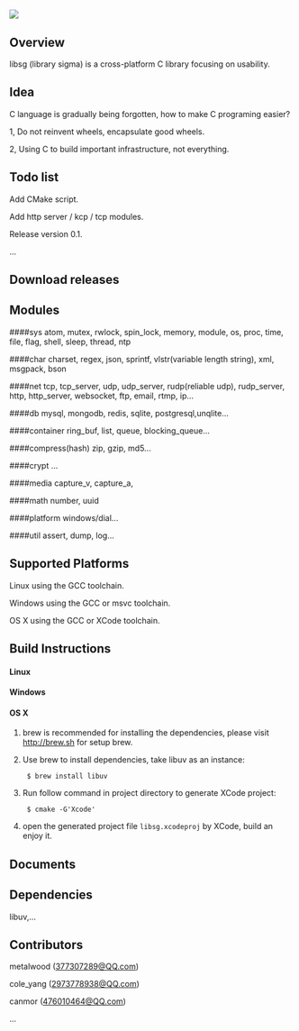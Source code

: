 # ![](logo.png)

## Overview

libsg (library sigma) is a cross-platform C library focusing on usability.

## Idea
C language is gradually being forgotten, how to make C programing easier?

1, Do not reinvent wheels, encapsulate good wheels.

2, Using C to build important infrastructure, not everything.

## Todo list
Add CMake script.

Add http server / kcp / tcp modules.

Release version 0.1.

...

## Download releases

## Modules

####sys
atom, mutex, rwlock, spin_lock, memory, module, os, proc, time, file, flag, shell, sleep, thread, ntp

####char
charset, regex, json, sprintf, vlstr(variable length string), xml, msgpack, bson

####net
tcp, tcp_server, udp, udp_server, rudp(reliable udp), rudp_server, http, http_server, websocket, ftp, email, rtmp, ip...

####db
mysql, mongodb, redis, sqlite, postgresql,unqlite...

####container
ring_buf, list, queue, blocking_queue...

####compress(hash)
zip, gzip, md5...

####crypt
...

####media
capture_v, capture_a, 

####math
number, uuid

####platform
windows/dial...

####util
assert, dump, log...

## Supported Platforms

Linux using the GCC toolchain.

Windows using the GCC or msvc toolchain.

OS X using the GCC or XCode toolchain.

## Build Instructions

#### Linux

#### Windows

#### OS X

1. brew is recommended for installing the dependencies, please visit http://brew.sh for setup brew.

2. Use brew to install dependencies, take libuv as an instance:

        $ brew install libuv

3. Run follow command in project directory to generate XCode project:

        $ cmake -G'Xcode'

4. open the generated project file `libsg.xcodeproj` by XCode, build an enjoy it.

## Documents

## Dependencies

libuv,...

## Contributors
metalwood (377307289@QQ.com)

cole_yang (2973778938@QQ.com)

canmor (476010464@QQ.com)

...
